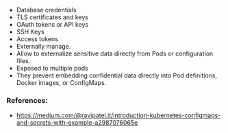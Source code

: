 * Database credentials
* TLS certificates and keys
* OAuth tokens or API keys
* SSH Keys
* Access tokens
* Externally manage.
* Allow to externalize sensitive data directly from Pods or configuration files.
* Exposed to multiple pods
* They prevent embedding confidential data directly into Pod definitions, Docker images, or ConfigMaps.

### References:
- https://medium.com/@ravipatel.it/introduction-kubernetes-configmaps-and-secrets-with-example-a2987076065e